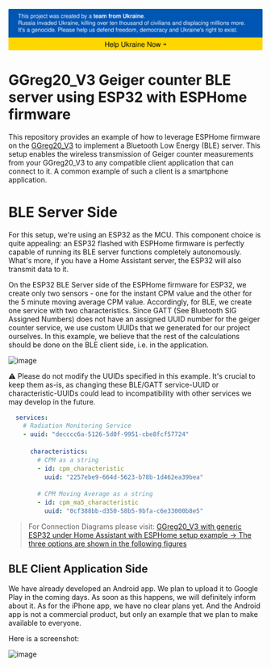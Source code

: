 [![Stand With Ukraine](https://raw.githubusercontent.com/vshymanskyy/StandWithUkraine/main/banner-direct-team.svg)](https://stand-with-ukraine.pp.ua)

# GGreg20_V3 Geiger counter BLE server using ESP32 with ESPHome firmware 

This repository provides an example of how to leverage ESPHome firmware on the [GGreg20_V3](https://iot-devices.com.ua/en/product/ggreg20_v3-ionizing-radiation-detector-with-geiger-tube-sbm-20/) to implement a Bluetooth Low Energy (BLE) server. This setup enables the wireless transmission of Geiger counter measurements from your GGreg20_V3 to any compatible client application that can connect to it. A common example of such a client is a smartphone application.

# BLE Server Side
For this setup, we're using an ESP32 as the MCU. This component choice is quite appealing: an ESP32 flashed with ESPHome firmware is perfectly capable of running its BLE server functions completely autonomously. What's more, if you have a Home Assistant server, the ESP32 will also transmit data to it.

On the ESP32 BLE Server side of the ESPHome firmware for ESP32, we create only two sensors - one for the instant CPM value and the other for the 5 minute moving average CPM value. Accordingly, for BLE, we create one service with two characteristics. Since GATT (See Bluetooth SIG Assigned Numbers) does not have an assigned UUID number for the geiger counter service, we use custom UUIDs that we generated for our project ourselves.
In this example, we believe that the rest of the calculations should be done on the BLE client side, i.e. in the application. 


![image](https://github.com/user-attachments/assets/175fc242-507c-4678-b0d4-040ed92edbd4)

⚠️ Please do not modify the UUIDs specified in this example. It's crucial to keep them as-is, as changing these BLE/GATT service-UUID or characteristic-UUIDs could lead to incompatibility with other services we may develop in the future.
```YAML
  services:
    # Radiation Monitoring Service
    - uuid: "decccc6a-5126-5d0f-9951-cbe8fcf57724"

      characteristics:
        # CPM as a string
        - id: cpm_characteristic
          uuid: "2257ebe9-664d-5623-b78b-1d462ea39bea"
            
        # CPM Moving Average as a string
        - id: cpm_ma5_characteristic
          uuid: "0cf388bb-d350-58b5-9bfa-c6e33000b8e5"
```
> For Connection Diagrams please visit: [GGreg20_V3 with generic ESP32 under Home Assistant with ESPHome setup example -> The three options are shown in the following figures](https://github.com/iotdevicesdev/GGreg20_V3-ESP32-HomeAssistant-ESPHome/tree/main#the-three-options-are-shown-in-the-following-figures)

## BLE Client Application Side 
We have already developed an Android app. We plan to upload it to Google Play in the coming days. As soon as this happens, we will definitely inform about it. As for the iPhone app, we have no clear plans yet. And the Android app is not a commercial product, but only an example that we plan to make available to everyone.

Here is a screenshot:

![image](https://github.com/user-attachments/assets/f332fd33-6982-4d9f-9554-24711a82e6de)


